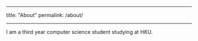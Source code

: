 ---
title: "About"
permalink: /about/
___

I am a third year computer science student studying at HKU.